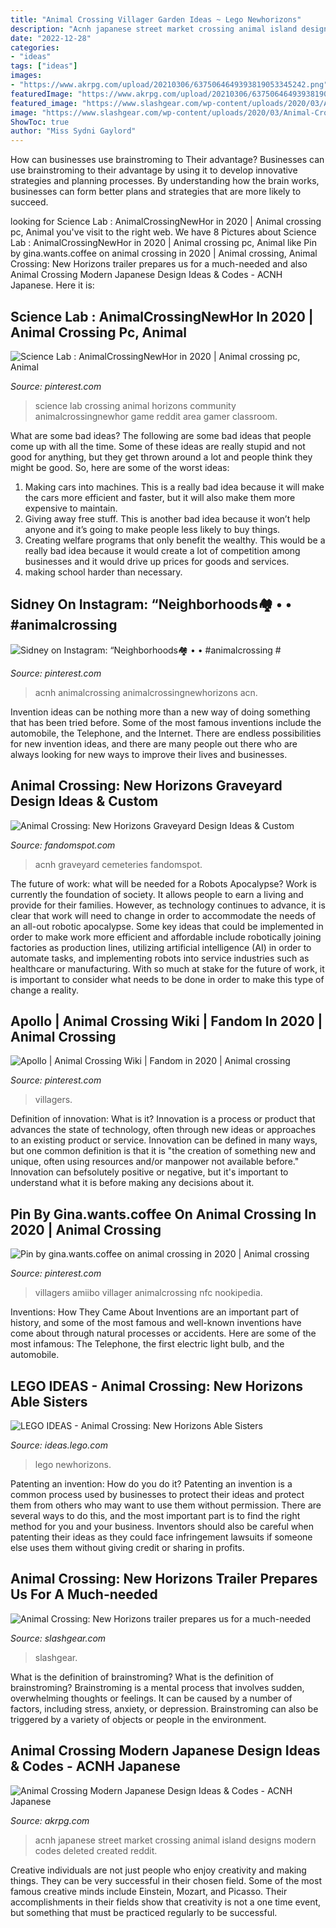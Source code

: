 ```yaml
---
title: "Animal Crossing Villager Garden Ideas ~ Lego Newhorizons"
description: "Acnh japanese street market crossing animal island designs modern codes deleted created reddit"
date: "2022-12-28"
categories:
- "ideas"
tags: ["ideas"]
images:
- "https://www.akrpg.com/upload/20210306/6375064649393819053345242.png"
featuredImage: "https://www.akrpg.com/upload/20210306/6375064649393819053345242.png"
featured_image: "https://www.slashgear.com/wp-content/uploads/2020/03/Animal-Crossing-New-Horizons-town.jpg"
image: "https://www.slashgear.com/wp-content/uploads/2020/03/Animal-Crossing-New-Horizons-town.jpg"
ShowToc: true
author: "Miss Sydni Gaylord"
---
```



How can businesses use brainstroming to Their advantage?
Businesses can use brainstroming to their advantage by using it to develop innovative strategies and planning processes. By understanding how the brain works, businesses can form better plans and strategies that are more likely to succeed.

	

		
looking for Science Lab : AnimalCrossingNewHor in 2020 | Animal crossing pc, Animal you've visit to the right web. We have 8 Pictures about Science Lab : AnimalCrossingNewHor in 2020 | Animal crossing pc, Animal like Pin by gina.wants.coffee on animal crossing in 2020 | Animal crossing, Animal Crossing: New Horizons trailer prepares us for a much-needed and also Animal Crossing Modern Japanese Design Ideas &amp; Codes - ACNH Japanese. Here it is:
		
    
## Science Lab : AnimalCrossingNewHor In 2020 | Animal Crossing Pc, Animal

<img loading=lazy src="https://i.pinimg.com/736x/c4/68/d8/c468d8f1e2ac3b439a09f0f92b273063.jpg" onerror="this.onerror=null;this.src='https://tse1.mm.bing.net/th?id=OIP._i31zfdpgGhXCuFOORoIGQHaEK&amp;pid=15.1';" alt="Science Lab : AnimalCrossingNewHor in 2020 | Animal crossing pc, Animal">

_Source: pinterest.com_

>science lab crossing animal horizons community animalcrossingnewhor game reddit area gamer classroom. 

	

What are some bad ideas?
The following are some bad ideas that people come up with all the time. Some of these ideas are really stupid and not good for anything, but they get thrown around a lot and people think they might be good. So, here are some of the worst ideas:
1) Making cars into machines. This is a really bad idea because it will make the cars more efficient and faster, but it will also make them more expensive to maintain.
2) Giving away free stuff. This is another bad idea because it won’t help anyone and it’s going to make people less likely to buy things.
3) Creating welfare programs that only benefit the wealthy. This would be a really bad idea because it would create a lot of competition among businesses and it would drive up prices for goods and services.
4) making school harder than necessary.

    
## Sidney On Instagram: “Neighborhoods🏘 • • #animalcrossing #

<img loading=lazy src="https://i.pinimg.com/736x/7b/ad/7e/7bad7e2bfe96df6e77ec727d683dd925.jpg" onerror="this.onerror=null;this.src='https://tse1.mm.bing.net/th?id=OIP.-_Tw44SK8H8yxG6k-lK58gHaEK&amp;pid=15.1';" alt="Sidney on Instagram: “Neighborhoods🏘 • • #animalcrossing #">

_Source: pinterest.com_

>acnh animalcrossing animalcrossingnewhorizons acn. 

	

Invention ideas can be nothing more than a new way of doing something that has been tried before. Some of the most famous inventions include the automobile, the Telephone, and the Internet. There are endless possibilities for new invention ideas, and there are many people out there who are always looking for new ways to improve their lives and businesses.

    
## Animal Crossing: New Horizons Graveyard Design Ideas &amp; Custom

<img loading=lazy src="https://static.fandomspot.com/images/02/11891/09-skeleton-cemetery-idea-acnh.jpg" onerror="this.onerror=null;this.src='https://tse1.mm.bing.net/th?id=OIP.dHdKkbAGEL6m_DPpuftMugHaEK&amp;pid=15.1';" alt="Animal Crossing: New Horizons Graveyard Design Ideas &amp; Custom">

_Source: fandomspot.com_

>acnh graveyard cemeteries fandomspot. 

	

The future of work: what will be needed for a Robots Apocalypse?
Work is currently the foundation of society. It allows people to earn a living and provide for their families. However, as technology continues to advance, it is clear that work will need to change in order to accommodate the needs of an all-out robotic apocalypse. Some key ideas that could be implemented in order to make work more efficient and affordable include robotically joining factories as production lines, utilizing artificial intelligence (AI) in order to automate tasks, and implementing robots into service industries such as healthcare or manufacturing. With so much at stake for the future of work, it is important to consider what needs to be done in order to make this type of change a reality.

    
## Apollo | Animal Crossing Wiki | Fandom In 2020 | Animal Crossing

<img loading=lazy src="https://i.pinimg.com/736x/b9/79/1b/b9791b780a66066605249ead9a113dcd.jpg" onerror="this.onerror=null;this.src='https://tse2.mm.bing.net/th?id=OIP.bTNVM4zNBryyGpaEUMIxpwAAAA&amp;pid=15.1';" alt="Apollo | Animal Crossing Wiki | Fandom in 2020 | Animal crossing">

_Source: pinterest.com_

>villagers. 

	

Definition of innovation: What is it?
Innovation is a process or product that advances the state of technology, often through new ideas or approaches to an existing product or service. Innovation can be defined in many ways, but one common definition is that it is "the creation of something new and unique, often using resources and/or manpower not available before." 
Innovation can befsolutely positive or negative, but it's important to understand what it is before making any decisions about it.

    
## Pin By Gina.wants.coffee On Animal Crossing In 2020 | Animal Crossing

<img loading=lazy src="https://i.pinimg.com/736x/25/6c/e4/256ce43a7a4dc31917f19c3eaf7fe3d0.jpg" onerror="this.onerror=null;this.src='https://tse1.mm.bing.net/th?id=OIP.3DXrvxgEDjGo4g0hqMHFhQHaLk&amp;pid=15.1';" alt="Pin by gina.wants.coffee on animal crossing in 2020 | Animal crossing">

_Source: pinterest.com_

>villagers amiibo villager animalcrossing nfc nookipedia. 

	

Inventions: How They Came About
Inventions are an important part of history, and some of the most famous and well-known inventions have come about through natural processes or accidents. Here are some of the most infamous: The Telephone, the first electric light bulb, and the automobile.

    
## LEGO IDEAS - Animal Crossing: New Horizons Able Sisters

<img loading=lazy src="https://ideascdn.lego.com/media/generate/entity/lego_ci/project/58b3dbbb-486c-4c38-ad7d-8d840ea7bbb0/1/resize:1600:900" onerror="this.onerror=null;this.src='https://tse2.mm.bing.net/th?id=OIP.UycVuxCFUFiHP66vNwnKlQHaEK&amp;pid=15.1';" alt="LEGO IDEAS - Animal Crossing: New Horizons Able Sisters">

_Source: ideas.lego.com_

>lego newhorizons. 

	

Patenting an invention: How do you do it?
Patenting an invention is a common process used by businesses to protect their ideas and protect them from others who may want to use them without permission. There are several ways to do this, and the most important part is to find the right method for you and your business. Inventors should also be careful when patenting their ideas as they could face infringement lawsuits if someone else uses them without giving credit or sharing in profits.

    
## Animal Crossing: New Horizons Trailer Prepares Us For A Much-needed

<img loading=lazy src="https://www.slashgear.com/wp-content/uploads/2020/03/Animal-Crossing-New-Horizons-town.jpg" onerror="this.onerror=null;this.src='https://tse1.mm.bing.net/th?id=OIP.8-637cs1LnvpvUl1f2jCzwHaEI&amp;pid=15.1';" alt="Animal Crossing: New Horizons trailer prepares us for a much-needed">

_Source: slashgear.com_

>slashgear. 

	

What is the definition of brainstroming?
What is the definition of brainstroming? Brainstroming is a mental process that involves sudden, overwhelming thoughts or feelings. It can be caused by a number of factors, including stress, anxiety, or depression. Brainstroming can also be triggered by a variety of objects or people in the environment.

    
## Animal Crossing Modern Japanese Design Ideas &amp; Codes - ACNH Japanese

<img loading=lazy src="https://www.akrpg.com/upload/20210306/6375064649393819053345242.png" onerror="this.onerror=null;this.src='https://tse4.mm.bing.net/th?id=OIP.ATzUCv5GrnydXrdRNwtrJwHaEJ&amp;pid=15.1';" alt="Animal Crossing Modern Japanese Design Ideas &amp; Codes - ACNH Japanese">

_Source: akrpg.com_

>acnh japanese street market crossing animal island designs modern codes deleted created reddit. 

	

Creative individuals are not just people who enjoy creativity and making things. They can be very successful in their chosen field. Some of the most famous creative minds include Einstein, Mozart, and Picasso. Their accomplishments in their fields show that creativity is not a one time event, but something that must be practiced regularly to be successful.

